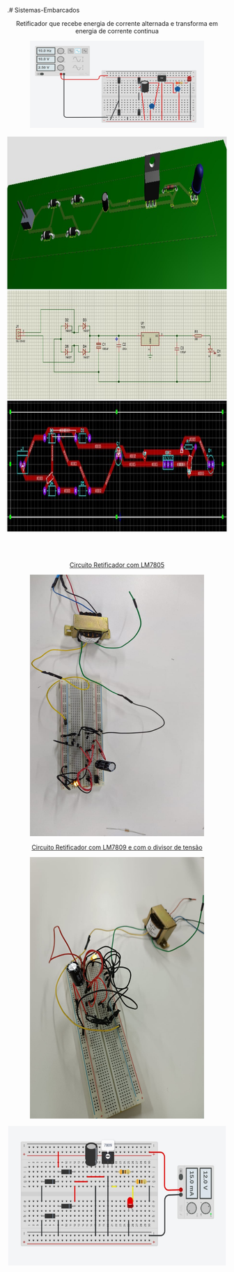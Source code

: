 .# Sistemas-Embarcados
<div align=center>
<p>Retificador que recebe energia de corrente alternada e transforma em energia de corrente continua</p>
<img height="200" width="400" src="./Assets/img/Retificador.jpg">
</div>
  <br>
<div align=center>
<a href="https://github.com/RoniEdu">
<img height="350" width="1200" src="./Assets/img/img.jpg">
  <br>
<img height="250" width="800" src="./Assets/img/img2.jpg">
  <br>
<img height="300" width="800" src="./Assets/img/img3.jpg">
  <br>
</div>
  
<div align=center>
  <br>
  <br>
  <br>
  <p>Circuito Retificador com LM7805</p>
  <img height="600" width="400" src="./Assets/img/imagem01.jpeg">
    <br>
  <p>Circuito Retificador com LM7809 e com o divisor de tensão</p>
  <img height="600" width="400" src="./Assets/img/imagem02.jpeg">
    <br>
  <p><img height="320" width="500" src="./Assets/img/imagem03.jpeg"></p>
    <br>
  </div>
</div>

